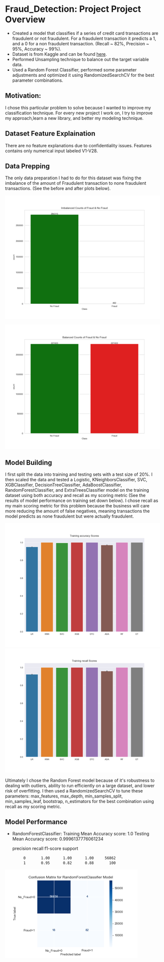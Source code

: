 # Fraud_Detection: Project Project Overview

* Created a model that classifies if a series of credit card transactions are fraudulent or not fraudulent. For a fraudulent transaction it predicts a 1, and a 0 for a non fraudulent transaction. (Recall ~ 82%, Precision ~ 95%, Accuracy ~ 99%).
* Dataset is from Kaggle and can be found [here](https://www.kaggle.com/mlg-ulb/creditcardfraud).
* Performed Unsampling technique to balance out the target variable data.
* Used a Random Forest Classifier, performed some parameter adjustments and optimized it using RandomizedSearchCV for the best parameter combinations.

## __Motivation__: 

I chose this particular problem to solve because I wanted to improve my classification technique. For every new project I work on, I try to improve my approach,learn a new library, and better my modeling technique.


## Dataset Feature Explaination

There are no feature explanations due to confidentiality issues. Features contains only numerical input labeled V1-V28.  

## Data Prepping

The only data preparation I had to do for this dataset was fixing the imbalance of the amount of Fraudulent transaction to none fraudulent transactions. (See the before and after plots below).

![alt text](https://github.com/faithfulalabi/Fraud_Detection/blob/main/Imbalanced_plot_of_data.png?raw=true)

![alt text](https://github.com/faithfulalabi/Fraud_Detection/blob/main/Balanced_plot_of_data.png?raw=true)



## Model Building

I first split the data into training and testing sets with a test size of 20%. I then scaled the data and tested a Logistic, KNeighborsClassifier, SVC, XGBClassifier, DecisionTreeClassifier, AdaBoostClassifier, RandomForestClassifier, and ExtraTreesClassifier model on the training dataset using both accuracy and recall as my scoring metric (See the results of model performance on training set down below). I chose recall as my main scoring metric for this problem because the business will care more reducing the amount of false negatives, meaning transactions the model predicts as none fraudulent but were actually fraudulent. 

![alt text](https://github.com/faithfulalabi/Fraud_Detection/blob/main/Training_accuracy_Scores.png?raw=true)
![alt text](https://github.com/faithfulalabi/Fraud_Detection/blob/main/Training_recall_Scores.png?raw=true)

Ultimately I chose the Random Forest model because of it's robustness to dealing with outliers, ability to run efficiently on a large dataset, and lower risk of overfitting. I then used a RandomizedSearchCV to tune these parameters: max_features, max_depth, min_samples_split, min_samples_leaf, bootstrap, n_estimators for the best combination using recall as my scoring metric.



## Model Performance

* RandomForestClassifier:
    Training Mean Accuracy score: 1.0
    Testing Mean Accuracy score: 0.9996137776061234
    
     precision    recall  f1-score   support

           0       1.00      1.00      1.00     56862
           1       0.95      0.82      0.88       100
 
![alt text](https://github.com/faithfulalabi/Fraud_Detection/blob/main/RandomForestClassifier_Confusion&#32;Matrix.png?raw=true)

